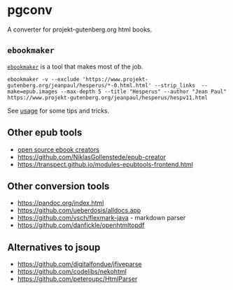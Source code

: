 # pgconv

A converter for projekt-gutenberg.org html books.

## `ebookmaker`

[`ebookmaker`](https://github.com/gutenbergtools/ebookmaker) is a tool that makes most of the job.

```
ebookmaker -v --exclude 'https://www.projekt-gutenberg.org/jeanpaul/hesperus/*-0.html.html' --strip_links  --make=epub.images --max-depth 5 --title "Hesperus" --author "Jean Paul" https://www.projekt-gutenberg.org/jeanpaul/hesperus/hespv11.html
```

See [usage](https://github.com/gutenbergtools/ebookmaker/blob/master/USAGE.md) for some tips and tricks.

## Other epub tools

* [open source ebook creators](https://medevel.com/17-open-source-epub-and-ebook-creators/)
* https://github.com/NiklasGollenstede/epub-creator
* https://transpect.github.io/modules-epubtools-frontend.html

## Other conversion tools

* https://pandoc.org/index.html
* https://github.com/ueberdosis/alldocs.app
* https://github.com/vsch/flexmark-java - markdown parser
* https://github.com/danfickle/openhtmltopdf

## Alternatives to jsoup

* https://github.com/digitalfondue/jfiveparse
* https://github.com/codelibs/nekohtml
* https://github.com/peteroupc/HtmlParser
